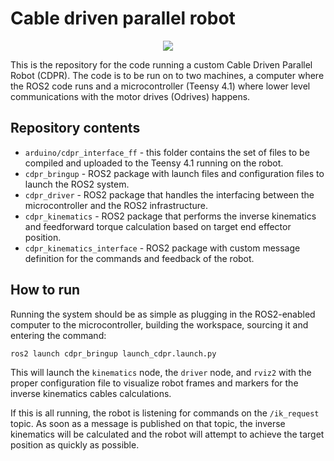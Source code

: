 # Cable driven parallel robot

<p align="center">
  <img src="https://github.com/user-attachments/assets/eb40a965-1b77-451c-8792-6edabf923432" />
</p>

This is the repository for the code running a custom Cable Driven Parallel Robot (CDPR). The code is to be run on to two machines, a computer where the ROS2 code runs and a microcontroller (Teensy 4.1) where lower level communications with the motor drives (Odrives) happens.

## Repository contents

- `arduino/cdpr_interface_ff` - this folder contains the set of files to be compiled and uploaded to the Teensy 4.1 running on the robot.
- `cdpr_bringup` - ROS2 package with launch files and configuration files to launch the ROS2 system.
- `cdpr_driver` - ROS2 package that handles the interfacing between the microcontroller and the ROS2 infrastructure.
- `cdpr_kinematics` - ROS2 package that performs the inverse kinematics and feedforward torque calculation based on target end effector position.
- `cdpr_kinematics_interface` - ROS2 package with custom message definition for the commands and feedback of the robot.

## How to run

Running the system should be as simple as plugging in the ROS2-enabled computer to the microcontroller, building the workspace, sourcing it and entering the command:

`ros2 launch cdpr_bringup launch_cdpr.launch.py`

This will launch the `kinematics` node, the `driver` node, and `rviz2` with the proper configuration file to visualize robot frames and markers for the inverse kinematics cables calculations.

If this is all running, the robot is listening for commands on the `/ik_request` topic. As soon as a message is published on that topic, the inverse kinematics will be calculated and the robot will attempt to achieve the target position as quickly as possible.